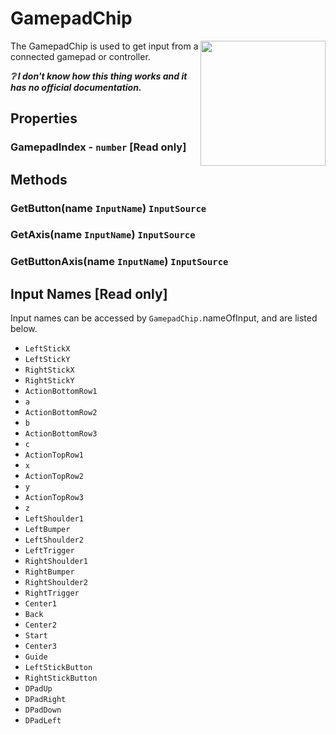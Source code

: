 # GamepadChip

<img src="https://docs.retrogadgets.game/api/modules/GamepadChip.png" width="200" align="right">

The GamepadChip is used to get input from a connected gamepad or controller.

***❔ I don't know how this thing works and it has no official documentation.***

## Properties

### GamepadIndex - `number` **[Read only]**

## Methods

### GetButton(name `InputName`) `InputSource`

### GetAxis(name `InputName`) `InputSource`

### GetButtonAxis(name `InputName`) `InputSource`

## Input Names **[Read only]**
Input names can be accessed by `GamepadChip.`nameOfInput, and are listed below.
 - `LeftStickX`
 - `LeftStickY`
 - `RightStickX`
 - `RightStickY`
 - `ActionBottomRow1`
 - `a`
 - `ActionBottomRow2`
 - `b`
 - `ActionBottomRow3`
 - `c`
 - `ActionTopRow1`
 - `x`
 - `ActionTopRow2`
 - `y`
 - `ActionTopRow3`
 - `z`
 - `LeftShoulder1`
 - `LeftBumper`
 - `LeftShoulder2`
 - `LeftTrigger`
 - `RightShoulder1`
 - `RightBumper`
 - `RightShoulder2`
 - `RightTrigger`
 - `Center1`
 - `Back`
 - `Center2`
 - `Start`
 - `Center3`
 - `Guide`
 - `LeftStickButton`
 - `RightStickButton`
 - `DPadUp`
 - `DPadRight`
 - `DPadDown`
 - `DPadLeft`